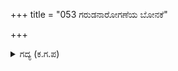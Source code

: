+++
title = "053 ಗರುಡನಾರೋಗಣೆಯ ಬೋನಕೆ"

+++

<details><summary>ಗದ್ಯ (ಕ.ಗ.ಪ) </summary>

53. "ಗರುಡನು ತನಗೆ ಬೇಕಾದ ಆಹಾರ ಕಂಡ ತಕ್ಷಣ ತಡಮಾಡದೆ ತಿಂದು ಮುಗಿಸುವನು. ಅದಕ್ಕೆ ಪ್ರತೀಕ್ಷೆ, ಪರೀಕ್ಷೆ ಬೇಕಾಗಿಲ್ಲ. ಮಾತಿನ ಕೊಂಕು ಯುದ್ಧವನ್ನು  ಗೆಲ್ಲಲಾರದಲ್ಲವೆ ? ನನ್ನ ಕೈಗುಣವನ್ನು ನೋಡು. ರಾಜನೇ, ನಿನ್ನ ಕೊರಳನ್ನು ಕತ್ತರಿಸಲು ನನ್ನ ಬಾಣಗಳು ನಾನು, ತಾನೆಂದು ಕುದಿಯುತ್ತಿವೆ ಹಾಗೂ ಆತುರಪಡುತ್ತಿವೆ. ಆದರೂ ನಿನಗೆ ಇಂದು ಸಾವಿಲ್ಲ ಹೋಗು" ಎಂದು ಅರ್ಜುನನು ಹೇಳಿದನು.
</details>
